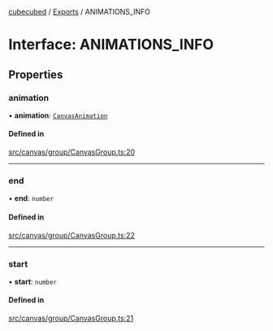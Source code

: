 [cubecubed](/reference/README.md) / [Exports](/reference/modules.md) / ANIMATIONS\_INFO

# Interface: ANIMATIONS\_INFO

## Properties

### animation

• **animation**: [`CanvasAnimation`](/reference/classes/CanvasAnimation.md)

#### Defined in

[src/canvas/group/CanvasGroup.ts:20](https://github.com/imaphatduc/cubecubed/blob/8295992/src/canvas/group/CanvasGroup.ts#L20)

___

### end

• **end**: `number`

#### Defined in

[src/canvas/group/CanvasGroup.ts:22](https://github.com/imaphatduc/cubecubed/blob/8295992/src/canvas/group/CanvasGroup.ts#L22)

___

### start

• **start**: `number`

#### Defined in

[src/canvas/group/CanvasGroup.ts:21](https://github.com/imaphatduc/cubecubed/blob/8295992/src/canvas/group/CanvasGroup.ts#L21)
